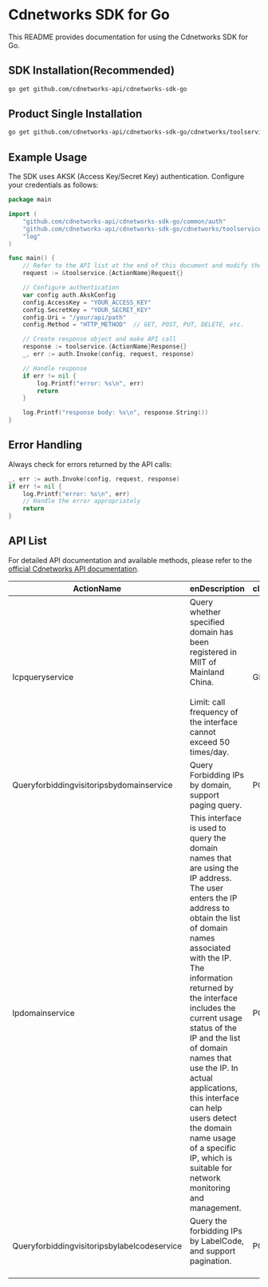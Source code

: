 # Cdnetworks SDK for Go

This README provides documentation for using the Cdnetworks SDK for Go.

## SDK Installation(Recommended)

```bash
go get github.com/cdnetworks-api/cdnetworks-sdk-go
```

## Product Single Installation

```bash
go get github.com/cdnetworks-api/cdnetworks-sdk-go/cdnetworks/toolservice
```

## Example Usage

The SDK uses AKSK (Access Key/Secret Key) authentication. Configure your credentials as follows:

```go
package main

import (
    "github.com/cdnetworks-api/cdnetworks-sdk-go/common/auth"
    "github.com/cdnetworks-api/cdnetworks-sdk-go/cdnetworks/toolservice"
    "log"
)

func main() {
	// Refer to the API list at the end of this document and modify the corresponding {ActionName}, Method, and Uri
    request := &toolservice.{ActionName}Request{}

    // Configure authentication
    var config auth.AkskConfig
    config.AccessKey = "YOUR_ACCESS_KEY"
    config.SecretKey = "YOUR_SECRET_KEY"
    config.Uri = "/your/api/path"
    config.Method = "HTTP_METHOD"  // GET, POST, PUT, DELETE, etc.

    // Create response object and make API call
    response := toolservice.{ActionName}Response{}
    _, err := auth.Invoke(config, request, response)

    // Handle response
    if err != nil {
        log.Printf("error: %s\n", err)
        return
    }

    log.Printf("response body: %s\n", response.String())
}
```

## Error Handling

Always check for errors returned by the API calls:

```go
_, err := auth.Invoke(config, request, response)
if err != nil {
    log.Printf("error: %s\n", err)
    // Handle the error appropriately
    return
}
```

## API List
For detailed API documentation and available methods, please refer to the [official Cdnetworks API documentation](https://docs.cdnetworks.com/en/cdn/apidocs).

| ActionName | enDescription | client_methods | uri |
| --- | --- | --- | --- |
| Icpqueryservice | Query whether specified domain has been registered in MIIT of Mainland China.<br><br>Limit: call frequency of the interface cannot exceed 50 times/day. | GET | /api/icp |
| Queryforbiddingvisitoripsbydomainservice | Query Forbidding IPs by domain, support paging query. | POST | /api/spider/ip-forbid/query |
| Ipdomainservice | This interface is used to query the domain names that are using the IP address. The user enters the IP address to obtain the list of domain names associated with the IP. The information returned by the interface includes the current usage status of the IP and the list of domain names that use the IP. In actual applications, this interface can help users detect the domain name usage of a specific IP, which is suitable for network monitoring and management. | POST | /api/tools/ip/domain-list |
| Queryforbiddingvisitoripsbylabelcodeservice | Query the forbidding IPs by LabelCode, and support pagination.<br><br> | POST | /api/spider/label-ip-forbid/query |